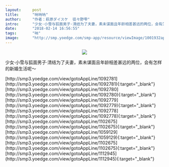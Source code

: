 ```yaml
---
layout:     post
title:      "呐呐呐"
author:     "作者：萩原ダイスケ  徒々野雫"
intro:      "少女·小雪与狐面男子·清结为了夫妻，素未谋面且年龄相差甚远的两位，会有怎样的新婚生活呢～"
date:       "2018-02-14 16:56:55"
tags:       "呐"
image:      "http://smp.yoedge.com/smp-app/resource/viewImage/1001932appline.png"
---
```

<div style="text-align: center">
<p><img src="http://smp.yoedge.com/smp-app/resource/viewImage/1001932appline.png"/></p>
</div>
<p class="post-meta">
<span>少女·小雪与狐面男子·清结为了夫妻，素未谋面且年龄相差甚远的两位，会有怎样的新婚生活呢～</span>
</p>
[http://smp3.yoedge.com/view/gotoAppLine/1092781](http://smp3.yoedge.com/view/gotoAppLine/1092781){:target="_blank"}
[http://smp3.yoedge.com/view/gotoAppLine/1092780](http://smp3.yoedge.com/view/gotoAppLine/1092780){:target="_blank"}
[http://smp3.yoedge.com/view/gotoAppLine/1092779](http://smp3.yoedge.com/view/gotoAppLine/1092779){:target="_blank"}
[http://smp3.yoedge.com/view/gotoAppLine/1092778](http://smp3.yoedge.com/view/gotoAppLine/1092778){:target="_blank"}
[http://smp3.yoedge.com/view/gotoAppLine/1102675](http://smp3.yoedge.com/view/gotoAppLine/1102675){:target="_blank"}
[http://smp3.yoedge.com/view/gotoAppLine/1059129](http://smp3.yoedge.com/view/gotoAppLine/1059129){:target="_blank"}
[http://smp3.yoedge.com/view/gotoAppLine/1102675](http://smp3.yoedge.com/view/gotoAppLine/1102675){:target="_blank"}
[http://smp3.yoedge.com/view/gotoAppLine/1112945](http://smp3.yoedge.com/view/gotoAppLine/1112945){:target="_blank"}


